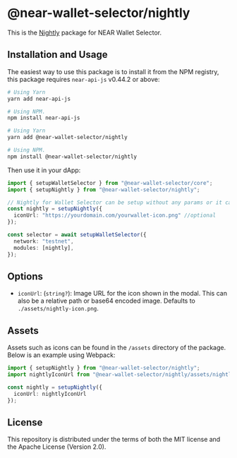 # @near-wallet-selector/nightly


This is the [Nightly](https://www.nightly.app) package for NEAR Wallet Selector.

## Installation and Usage

The easiest way to use this package is to install it from the NPM registry, this package requires `near-api-js` v0.44.2 or above:

```bash
# Using Yarn
yarn add near-api-js

# Using NPM.
npm install near-api-js
```

```bash
# Using Yarn
yarn add @near-wallet-selector/nightly

# Using NPM.
npm install @near-wallet-selector/nightly
```

Then use it in your dApp:

```ts
import { setupWalletSelector } from "@near-wallet-selector/core";
import { setupNightly } from "@near-wallet-selector/nightly";

// Nightly for Wallet Selector can be setup without any params or it can take one optional param.
const nightly = setupNightly({
  iconUrl: "https://yourdomain.com/yourwallet-icon.png" //optional
});

const selector = await setupWalletSelector({
  network: "testnet",
  modules: [nightly],
});
```

## Options

- `iconUrl`: (`string?`): Image URL for the icon shown in the modal. This can also be a relative path or base64 encoded image. Defaults to `./assets/nightly-icon.png`.

## Assets

Assets such as icons can be found in the `/assets` directory of the package. Below is an example using Webpack:

```ts
import { setupNightly } from "@near-wallet-selector/nightly";
import nightlyIconUrl from "@near-wallet-selector/nightly/assets/nightly.png";

const nightly = setupNightly({
  iconUrl: nightlyIconUrl
});
```

## License

This repository is distributed under the terms of both the MIT license and the Apache License (Version 2.0).
